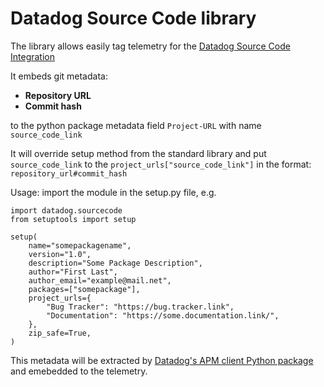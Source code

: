 # Datadog Source Code library

The library allows easily tag telemetry for the
[Datadog Source Code Integration](https://docs.datadoghq.com/integrations/guide/source-code-integration/)
 
It embeds git metadata:
* **Repository URL**
* **Commit hash**

to the python package metadata field `Project-URL` with name `source_code_link`

It will override setup method from the standard library and put `source_code_link` to the `project_urls["source_code_link"]`
in the format: `repository_url#commit_hash`

Usage: import the module in the setup.py file, e.g.
```
import datadog.sourcecode 
from setuptools import setup

setup(
    name="somepackagename",
    version="1.0",
    description="Some Package Description",
    author="First Last",
    author_email="example@mail.net",
    packages=["somepackage"],
    project_urls={
        "Bug Tracker": "https://bug.tracker.link",
        "Documentation": "https://some.documentation.link/",
    },
    zip_safe=True,
)
```

This metadata will be extracted by [Datadog's APM client Python package](https://github.com/DataDog/dd-trace-py) and emebedded to the telemetry.
